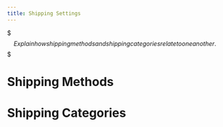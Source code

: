 ```yaml
---
title: Shipping Settings
---
```


$$$
Explain how shipping methods and shipping categories relate to one another.
$$$

# Shipping Methods

# Shipping Categories
